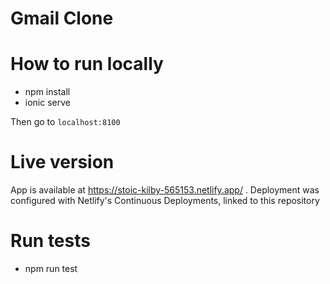 # Gmail Clone

# How to run locally
- npm install
- ionic serve

Then go to `localhost:8100`

# Live version
App is available at https://stoic-kilby-565153.netlify.app/ . 
Deployment was configured with Netlify's Continuous Deployments, linked to this repository

# Run tests
- npm run test
